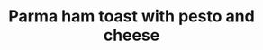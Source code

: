 ---
title: 'Parma ham toast with pesto and cheese'
description: ""
image: 3b110e6fd7c6b1c2fc46ca8b3b08f30b3d29ab59
price: '45'
size: '1'
meta:
    id: fc38d74d0bac7c06e133a39bcfa3323c10dedaa9
    parentId: f20f57fa9c3d8bff0902cfb33f350091a3a48d51
    language: en
---